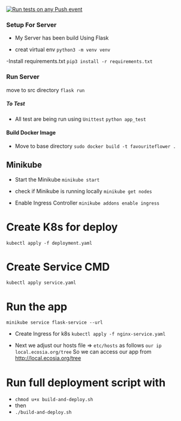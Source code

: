 [![Run tests on any Push event](https://github.com/cforcross/toney_int/actions/workflows/test.yml/badge.svg)](https://github.com/cforcross/toney_int/actions/workflows/test.yml)

### Setup For Server
- My Server has been build Using Flask 


- creat virtual env
`python3 -m venv venv`

-Install requirements.txt
`pip3 install -r requirements.txt`

### Run Server

move to src directory
`flask run`

##### To Test

- All test are being run using `Unittest`
`python app_test`

#### Build Docker Image

- Move to base directory 
`sudo docker build -t favouriteflower .`


## Minikube

* Start the Minikube
`minikube start`

* check if Minikube is running locally
`minikube get nodes`

* Enable Ingress Controller
`minikube addons enable ingress`

# Create K8s for deploy
`kubectl apply -f deployment.yaml`

# Create Service CMD
`kubectl apply service.yaml`

# Run the app 
`minikube service flask-service --url`

* Create Ingress for k8s
`kubectl apply -f nginx-service.yaml`

- Next we adjust our hosts file => `etc/hosts` as  follows
`our ip`  `local.ecosia.org/tree` 
So we can access our app from http://local.ecosia.org/tree

# Run full deployment script with
- `chmod u+x build-and-deploy.sh`
- then
- `./build-and-deploy.sh`
